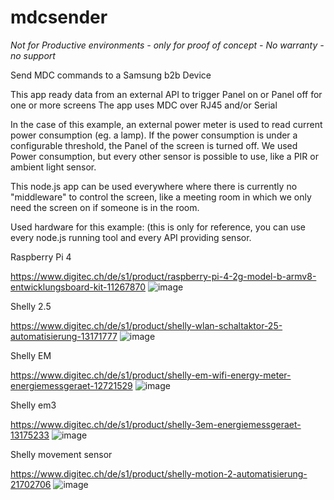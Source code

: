 # mdcsender


*Not for Productive environments - only for proof of concept - No warranty - no support*




Send MDC commands to a Samsung b2b Device

This app ready data from an external API to trigger Panel on or Panel off for one or more screens
The app uses MDC over RJ45 and/or Serial

In the case of this example, an external power meter is used to read current power consumption (eg. a lamp). If the power consumption is under a configurable threshold, the Panel of the screen is turned off.
We used Power consumption, but every other sensor is possible to use, like a PIR or ambient light sensor.

This node.js app can be used everywhere where there is currently no "middleware" to control the screen, like a meeting room in which we only need the screen on if someone is in the room.

Used hardware for this example: (this is only for reference, you can use every node.js running tool and every API providing sensor.



Raspberry Pi 4

https://www.digitec.ch/de/s1/product/raspberry-pi-4-2g-model-b-armv8-entwicklungsboard-kit-11267870
![image](https://user-images.githubusercontent.com/50730110/198819268-f0a1cb19-1b82-447a-a4fe-9f02b5afb71c.png)

Shelly 2.5

https://www.digitec.ch/de/s1/product/shelly-wlan-schaltaktor-25-automatisierung-13171777
![image](https://user-images.githubusercontent.com/50730110/205022478-fbdd2a47-757b-495a-a174-0c507d28cf9c.png)

Shelly EM

https://www.digitec.ch/de/s1/product/shelly-em-wifi-energy-meter-energiemessgeraet-12721529
![image](https://user-images.githubusercontent.com/50730110/205104189-41b2bc88-fad7-4795-9296-f20800732953.png)


Shelly em3

https://www.digitec.ch/de/s1/product/shelly-3em-energiemessgeraet-13175233
![image](https://user-images.githubusercontent.com/50730110/198819286-d6e91a64-86b2-49b0-a8d5-9fdf895029f4.png)

Shelly movement sensor

https://www.digitec.ch/de/s1/product/shelly-motion-2-automatisierung-21702706
![image](https://user-images.githubusercontent.com/50730110/198819346-6683417b-d81a-4518-ae87-159ae9ef3ca7.png)
